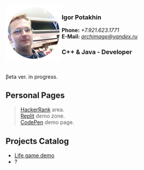 <img src="2022-09-14_11-15-31.png" align="left" width="150" height="150">

### Igor Potakhin
<strong>Phone:</strong> <em>+7.921.623.1771</em><br>
<strong>E-Mail:</strong> <em>archimage@yandex.ru</em><br>
### C++ & Java - Developer
<br clear="left">

βeta ver. in progress.<br>


## Personal Pages

> [HackerRank](https://www.hackerrank.com/archimage) area.<br>
> [Replit](https://replit.com/@archimage) demo zone.<br>
> [CodePen](https://codepen.io/archimage_wiz) demo page.<br>

## Projects Catalog

+ [Life game demo](https://replit.com/@archimage/CPPCurs1Life)
+ ?

